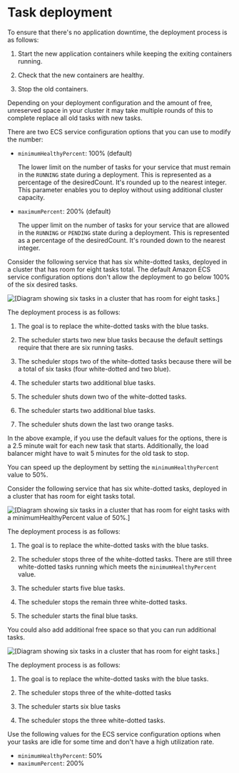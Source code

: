 # Task deployment<a name="service-options"></a>

To ensure that there's no application downtime, the deployment process is as follows:

1. Start the new application containers while keeping the exiting containers running\.

1. Check that the new containers are healthy\.

1. Stop the old containers\.

 Depending on your deployment configuration and the amount of free, unreserved space in your cluster it may take multiple rounds of this to complete replace all old tasks with new tasks\. 

There are two ECS service configuration options that you can use to modify the number:
+ `minimumHealthyPercent`: 100% \(default\)

  The lower limit on the number of tasks for your service that must remain in the `RUNNING` state during a deployment\. This is represented as a percentage of the desiredCount\. It's rounded up to the nearest integer\. This parameter enables you to deploy without using additional cluster capacity\.
+ `maximumPercent`: 200% \(default\)

   The upper limit on the number of tasks for your service that are allowed in the `RUNNING` or `PENDING` state during a deployment\. This is represented as a percentage of the desiredCount\. It's rounded down to the nearest integer\.

Consider the following service that has six white\-dotted tasks, deployed in a cluster that has room for eight tasks total\. The default Amazon ECS service configuration options don't allow the deployment to go below 100% of the six desired tasks\.

![\[Diagram showing six tasks in a cluster that has room for eight tasks.\]](http://docs.aws.amazon.com/AmazonECS/latest/bestpracticesguide/images/deployment-1.PNG)

The deployment process is as follows:

1. The goal is to replace the white\-dotted tasks with the blue tasks\.

1. The scheduler starts two new blue tasks because the default settings require that there are six running tasks\.

1. The scheduler stops two of the white\-dotted tasks because there will be a total of six tasks \(four white\-dotted and two blue\)\.

1. The scheduler starts two additional blue tasks\.

1. The scheduler shuts down two of the white\-dotted tasks\.

1. The scheduler starts two additional blue tasks\.

1. The scheduler shuts down the last two orange tasks\.

In the above example, if you use the default values for the options, there is a 2\.5 minute wait for each new task that starts\. Additionally, the load balancer might have to wait 5 minutes for the old task to stop\. 

You can speed up the deployment by setting the `minimumHealthyPercent` value to 50%\.

Consider the following service that has six white\-dotted tasks, deployed in a cluster that has room for eight tasks total\. 

![\[Diagram showing six tasks in a cluster that has room for eight tasks with a minimumHealthyPercent value of 50%.\]](http://docs.aws.amazon.com/AmazonECS/latest/bestpracticesguide/images/deployment-2.PNG)

The deployment process is as follows:

1. The goal is to replace the white\-dotted tasks with the blue tasks\.

1. The scheduler stops three of the white\-dotted tasks\. There are still three white\-dotted tasks running which meets the `minimumHealthyPercent` value\.

1. The scheduler starts five blue tasks\.

1. The scheduler stops the remain three white\-dotted tasks\.

1. The scheduler starts the final blue tasks\.

You could also add additional free space so that you can run additional tasks\.

![\[Diagram showing six tasks in a cluster that has room for eight tasks.\]](http://docs.aws.amazon.com/AmazonECS/latest/bestpracticesguide/images/deployment-3.PNG)

The deployment process is as follows:

1. The goal is to replace the white\-dotted tasks with the blue tasks\.

1. The scheduler stops three of the white\-dotted tasks

1. The scheduler starts six blue tasks

1. The scheduler stops the three white\-dotted tasks\.

Use the following values for the ECS service configuration options when your tasks are idle for some time and don't have a high utilization rate\.
+ `minimumHealthyPercent`: 50%
+ `maximumPercent`: 200% 
